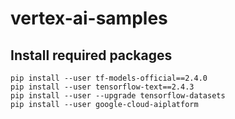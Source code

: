 # vertex-ai-samples

## Install required packages

```
pip install --user tf-models-official==2.4.0
pip install --user tensorflow-text==2.4.3
pip install --user --upgrade tensorflow-datasets
pip install --user google-cloud-aiplatform
```

